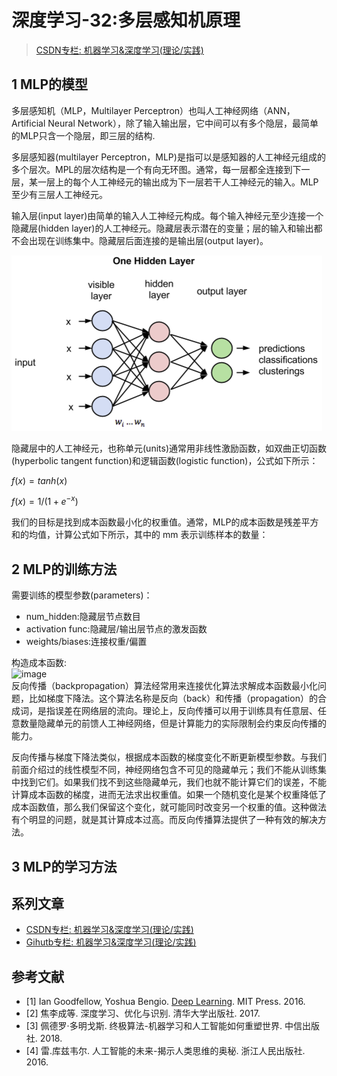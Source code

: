 # 深度学习-32:多层感知机原理

> [CSDN专栏: 机器学习&深度学习(理论/实践)](https://blog.csdn.net/column/details/27839.html)

## 1 MLP的模型

多层感知机（MLP，Multilayer Perceptron）也叫人工神经网络（ANN，Artificial Neural Network），除了输入输出层，它中间可以有多个隐层，最简单的MLP只含一个隐层，即三层的结构.

多层感知器(multilayer Perceptron，MLP)是指可以是感知器的人工神经元组成的多个层次。MPL的层次结构是一个有向无环图。通常，每一层都全连接到下一层，某一层上的每个人工神经元的输出成为下一层若干人工神经元的输入。MLP至少有三层人工神经元。

输入层(input layer)由简单的输入人工神经元构成。每个输入神经元至少连接一个隐藏层(hidden layer)的人工神经元。隐藏层表示潜在的变量；层的输入和输出都不会出现在训练集中。隐藏层后面连接的是输出层(output layer)。

![多层感知器,Multilayer-Perceptron](../images/3-muti-layer-perceptron.png)

隐藏层中的人工神经元，也称单元(units)通常用非线性激励函数，如双曲正切函数(hyperbolic tangent function)和逻辑函数(logistic function)，公式如下所示：

$f(x)=tanh(x)$

$f(x)=1/(1+e^{-x})$

我们的目标是找到成本函数最小化的权重值。通常，MLP的成本函数是残差平方和的均值，计算公式如下所示，其中的 mm 表示训练样本的数量：

## 2 MLP的训练方法

需要训练的模型参数(parameters)：

- num_hidden:隐藏层节点数目
- activation func:隐藏层/输出层节点的激发函数
- weights/biases:连接权重/偏置

构造成本函数:  
![image](http://obmpvqs90.bkt.clouddn.com/cost_func_quadratic.png)  
反向传播（backpropagation）算法经常用来连接优化算法求解成本函数最小化问题，比如梯度下降法。这个算法名称是反向（back）和传播（propagation）的合成词，是指误差在网络层的流向。理论上，反向传播可以用于训练具有任意层、任意数量隐藏单元的前馈人工神经网络，但是计算能力的实际限制会约束反向传播的能力。

反向传播与梯度下降法类似，根据成本函数的梯度变化不断更新模型参数。与我们前面介绍过的线性模型不同，神经网络包含不可见的隐藏单元；我们不能从训练集中找到它们。如果我们找不到这些隐藏单元，我们也就不能计算它们的误差，不能计算成本函数的梯度，进而无法求出权重值。如果一个随机变化是某个权重降低了成本函数值，那么我们保留这个变化，就可能同时改变另一个权重的值。这种做法有个明显的问题，就是其计算成本过高。而反向传播算法提供了一种有效的解决方法。

## 3 MLP的学习方法

## 系列文章

- [CSDN专栏: 机器学习&深度学习(理论/实践)](https://blog.csdn.net/column/details/27839.html)
- [Gihutb专栏: 机器学习&深度学习(理论/实践)](https://github.com/media-tm/MTOpenML)

## 参考文献

- [1] Ian Goodfellow, Yoshua Bengio. [Deep Learning](http://www.deeplearningbook.org/). MIT Press. 2016.
- [2] 焦李成等. 深度学习、优化与识别. 清华大学出版社. 2017.
- [3] 佩德罗·多明戈斯. 终极算法-机器学习和人工智能如何重塑世界. 中信出版社. 2018.
- [4] 雷.库兹韦尔. 人工智能的未来-揭示人类思维的奥秘.  浙江人民出版社. 2016.